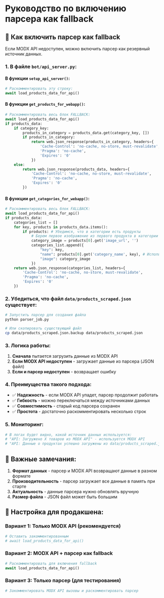 # Руководство по включению парсера как fallback

## 🔄 Как включить парсер как fallback

Если MODX API недоступен, можно включить парсер как резервный источник данных.

### 1. В файле `bot/api_server.py`:

#### В функции `setup_api_server()`:
```python
# Раскомментировать эту строку:
await load_products_data_for_api()
```

#### В функции `get_products_for_webapp()`:
```python
# Раскомментировать весь блок FALLBACK:
await load_products_data_for_api()
if products_data:
    if category_key:
        products_in_category = products_data.get(category_key, [])
        if products_in_category:
            return web.json_response(products_in_category, headers={
                'Cache-Control': 'no-cache, no-store, must-revalidate',
                'Pragma': 'no-cache',
                'Expires': '0'
            })
    else:
        return web.json_response(products_data, headers={
            'Cache-Control': 'no-cache, no-store, must-revalidate',
            'Pragma': 'no-cache',
            'Expires': '0'
        })
```

#### В функции `get_categories_for_webapp()`:
```python
# Раскомментировать весь блок FALLBACK:
await load_products_data_for_api()
if products_data:
    categories_list = []
    for key, products in products_data.items():
        if products: # Убедимся, что в категории есть продукты
            # Берем первое изображение из первого продукта в категории как изображение для категории
            category_image = products[0].get('image_url', '')
            categories_list.append({
                "key": key,
                "name": products[0].get('category_name', key), # Используем название категории из первого продукта
                "image": category_image
            })
    return web.json_response(categories_list, headers={
        'Cache-Control': 'no-cache, no-store, must-revalidate',
        'Pragma': 'no-cache',
        'Expires': '0'
    })
```

### 2. Убедиться, что файл `data/products_scraped.json` существует:

```bash
# Запустить парсер для создания файла
python parser_job.py

# Или скопировать существующий файл
cp data/products_scraped.json.backup data/products_scraped.json
```

### 3. Логика работы:

1. **Сначала** пытается загрузить данные из MODX API
2. **Если MODX API недоступен** - загружает данные из парсера (JSON файл)
3. **Если и парсер недоступен** - возвращает ошибку

### 4. Преимущества такого подхода:

- ✅ **Надежность** - если MODX API упадет, парсер продолжит работать
- ✅ **Гибкость** - можно переключаться между источниками данных
- ✅ **Совместимость** - старый код парсера сохранен
- ✅ **Простота** - достаточно раскомментировать несколько строк

### 5. Мониторинг:

```python
# В логах будет видно, какой источник данных используется:
# "API: Загружено X товаров из MODX API" - используется MODX API
# "API: Данные о продуктах успешно загружены из data/products_scraped.json" - используется парсер
```

## 🚨 Важные замечания:

1. **Формат данных** - парсер и MODX API возвращают данные в разном формате
2. **Производительность** - парсер загружает все данные в память при старте
3. **Актуальность** - данные парсера нужно обновлять вручную
4. **Размер файла** - JSON файл может быть большим

## 🔧 Настройка для продакшена:

### Вариант 1: Только MODX API (рекомендуется)
```python
# Оставить закомментированным
# await load_products_data_for_api()
```

### Вариант 2: MODX API + парсер как fallback
```python
# Раскомментировать для включения fallback
await load_products_data_for_api()
```

### Вариант 3: Только парсер (для тестирования)
```python
# Закомментировать MODX API вызовы и раскомментировать парсер
```
